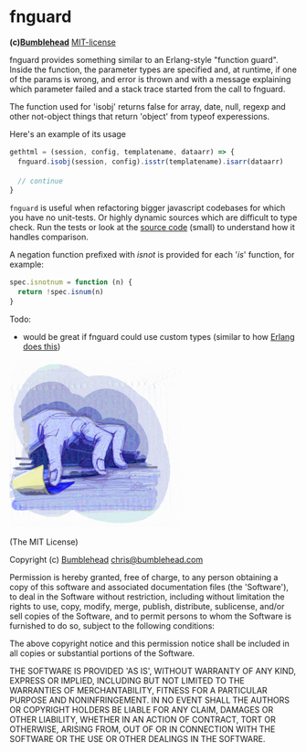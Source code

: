 fnguard
=======
**(c)[Bumblehead][0]** [MIT-license](#license)

fnguard provides something similar to an Erlang-style "function guard". Inside the function, the parameter types are specified and, at runtime, if one of the params is wrong, and error is thrown and with a message explaining which parameter failed and a stack trace started from the call to fnguard.

The function used for 'isobj' returns false for array, date, null, regexp and other not-object things that return 'object' from typeof experessions.

Here's an example of its usage
```javascript
gethtml = (session, config, templatename, dataarr) => {
  fnguard.isobj(session, config).isstr(templatename).isarr(dataarr)

  // continue
}
```

`fnguard` is useful when refactoring bigger javascript codebases for which you have no unit-tests. Or highly dynamic sources which are difficult to type check. Run the tests or look at the [source code][1] (small) to understand how it handles comparison.

A negation function prefixed with _isnot_ is provided for each '_is_' function, for example:

```javascript
spec.isnotnum = function (n) {
  return !spec.isnum(n)
}
```


Todo:
 - would be great if fnguard could use custom types (similar to how [Erlang does this][3])


[0]: https://bumblehead.com                            "bumblehead"
[1]: https://github.com/iambumblehead/fnguard/blob/main/fnguard.js
[2]: https://github.com/iambumblehead/fnguardrm
[3]: http://www.erlang.org/doc/reference_manual/typespec.html "erlang type spec"


 ![scrounge](https://github.com/iambumblehead/scroungejs/raw/main/img/hand.png) 

(The MIT License)

Copyright (c) [Bumblehead][0] <chris@bumblehead.com>

Permission is hereby granted, free of charge, to any person obtaining a copy of this software and associated documentation files (the 'Software'), to deal in the Software without restriction, including without limitation the rights to use, copy, modify, merge, publish, distribute, sublicense, and/or sell copies of the Software, and to permit persons to whom the Software is furnished to do so, subject to the following conditions:

The above copyright notice and this permission notice shall be included in all copies or substantial portions of the Software.

THE SOFTWARE IS PROVIDED 'AS IS', WITHOUT WARRANTY OF ANY KIND, EXPRESS OR IMPLIED, INCLUDING BUT NOT LIMITED TO THE WARRANTIES OF MERCHANTABILITY, FITNESS FOR A PARTICULAR PURPOSE AND NONINFRINGEMENT. IN NO EVENT SHALL THE AUTHORS OR COPYRIGHT HOLDERS BE LIABLE FOR ANY CLAIM, DAMAGES OR OTHER LIABILITY, WHETHER IN AN ACTION OF CONTRACT, TORT OR OTHERWISE, ARISING FROM, OUT OF OR IN CONNECTION WITH THE SOFTWARE OR THE USE OR OTHER DEALINGS IN THE SOFTWARE.
